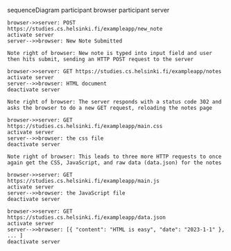 sequenceDiagram
    participant browser
    participant server

    browser->>server: POST https://studies.cs.helsinki.fi/exampleapp/new_note
    activate server
    server-->>browser: New Note Submitted

    Note right of browser: New note is typed into input field and user then hits submit, sending an HTTP POST request to the server

    browser->>server: GET https://studies.cs.helsinki.fi/exampleapp/notes
    activate server
    server-->>browser: HTML document
    deactivate server

    Note right of browser: The server responds with a status code 302 and asks the browser to do a new GET request, reloading the notes page

    browser->>server: GET https://studies.cs.helsinki.fi/exampleapp/main.css
    activate server
    server-->>browser: the css file
    deactivate server

    Note right of browser: This leads to three more HTTP requests to once again get the CSS, JavaScript, and raw data (data.json) for the notes

    browser->>server: GET https://studies.cs.helsinki.fi/exampleapp/main.js
    activate server
    server-->>browser: the JavaScript file
    deactivate server

    browser->>server: GET https://studies.cs.helsinki.fi/exampleapp/data.json
    activate server
    server-->>browser: [{ "content": "HTML is easy", "date": "2023-1-1" }, ... ]
    deactivate server
